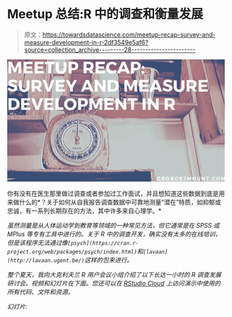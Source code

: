 # Meetup 总结:R 中的调查和衡量发展

> 原文：<https://towardsdatascience.com/meetup-recap-survey-and-measure-development-in-r-2df3549e5af6?source=collection_archive---------28----------------------->

![](img/99287620849cf5e66138deedca8e1801.png)

你有没有在医生那里做过调查或者参加过工作面试，并且想知道这些数据到底是用来做什么的*？关于如何从自我报告调查数据中可靠地测量“潜在”特质，如抑郁或忠诚，有一系列长期存在的方法，其中许多来自心理学。*

*虽然测量是从人体运动学到教育等领域的一种常见方法，但它通常是在 SPSS 或 MPlus 等专有工具中进行的。关于 R 中的调查开发，确实没有太多的在线培训，但是该程序无法通过像`[psych](https://cran.r-project.org/web/packages/psych/index.html)`和`[lavaan](http://lavaan.ugent.be/)`这样的包来进行。*

*整个夏天，我向大克利夫兰 R 用户会议小组介绍了以下长达一小时的 R 调查发展研讨会。视频和幻灯片在下面。您还可以在 [RStudio Cloud](https://rstudio.cloud/project/355799) 上访问演示中使用的所有代码、文件和资源。*

*幻灯片:*